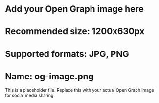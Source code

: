 # Add your Open Graph image here

# Recommended size: 1200x630px

# Supported formats: JPG, PNG

# Name: og-image.png

This is a placeholder file. Replace this with your actual Open Graph image for social media sharing.
